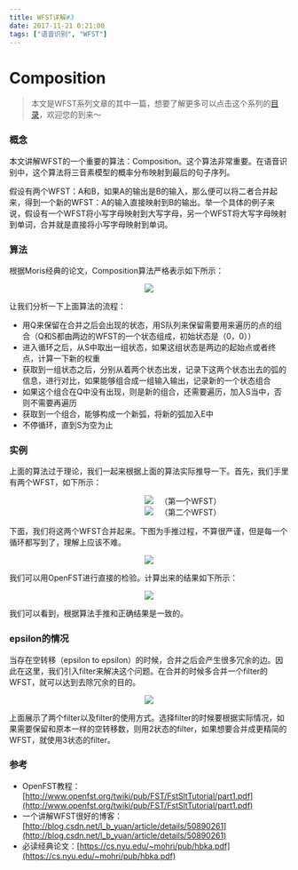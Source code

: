 ```yaml
---
title: WFST详解#3
date: 2017-11-21 0:21:00
tags: ["语音识别", "WFST"]
---
```

# Composition

> 本文是WFST系列文章的其中一篇，想要了解更多可以点击这个系列的[目录](https://pages.harryfyodor.xyz/2017/12/10/wfst-catalogue/)，欢迎您的到来～

### 概念
本文讲解WFST的一个重要的算法：Composition。这个算法非常重要。在语音识别中，这个算法将三音素模型的概率分布映射到最后的句子序列。

假设有两个WFST：A和B，如果A的输出是B的输入，那么便可以将二者合并起来，得到一个新的WFST：A的输入直接映射到B的输出。举一个具体的例子来说，假设有一个WFST将小写字母映射到大写字母，另一个WFST将大写字母映射到单词，合并就是直接将小写字母映射到单词。

### 算法

根据Moris经典的论文，Composition算法严格表示如下所示：

<img src="algorithm.png" style="margin-left:50%;transform: translateX(-50%);">

让我们分析一下上面算法的流程：
* 用Q来保留在合并之后会出现的状态，用S队列来保留需要用来遍历的点的组合（Q和S都由两边的WFST的一个状态组成，初始状态是（0，0））
* 进入循环之后，从S中取出一组状态，如果这组状态是两边的起始点或者终点，计算一下新的权重
* 获取到一组状态之后，分别从着两个状态出发，记录下这两个状态出去的弧的信息，进行对比，如果能够组合成一组输入输出，记录新的一个状态组合
* 如果这个组合在Q中没有出现，则是新的组合，还需要遍历，加入S当中，否则不需要再遍历
* 获取到一个组合，能够构成一个新弧，将新的弧加入E中
* 不停循环，直到S为空为止

### 实例

上面的算法过于理论，我们一起来根据上面的算法实际推导一下。首先，我们手里有两个WFST，如下所示：

<img src="first.png" style="margin-left:50%;transform: translateX(-50%);">
（第一个WFST）

<img src="second.png" style="margin-left:50%;transform: translateX(-50%);">
（第二个WFST）

下面，我们将这两个WFST合并起来。下图为手推过程，不算很严谨，但是每一个循环都写到了，理解上应该不难。

<img src="hand.png" style="margin-left:50%;transform: translateX(-50%);">

我们可以用OpenFST进行直接的检验。计算出来的结果如下所示：

<img src="out.png" style="margin-left:50%;transform: translateX(-50%);">

我们可以看到，根据算法手推和正确结果是一致的。

### epsilon的情况
当存在空转移（epsilon to epsilon）的时候，合并之后会产生很多冗余的边。因此在这里，我们引入filter来解决这个问题。在合并的时候多合并一个filter的WFST，就可以达到去除冗余的目的。

<img src="rmE.png" style="margin-left:50%;transform: translateX(-50%);">

上面展示了两个filter以及filter的使用方式。选择filter的时候要根据实际情况，如果需要保留和原本一样的空转移数，则用2状态的filter，如果想要合并成更精简的WFST，就使用3状态的filter。

### 参考
* OpenFST教程：[http://www.openfst.org/twiki/pub/FST/FstSltTutorial/part1.pdf](http://www.openfst.org/twiki/pub/FST/FstSltTutorial/part1.pdf)
* 一个讲解WFST很好的博客：[http://blog.csdn.net/l_b_yuan/article/details/50890261](http://blog.csdn.net/l_b_yuan/article/details/50890261)
* 必读经典论文：[https://cs.nyu.edu/~mohri/pub/hbka.pdf](https://cs.nyu.edu/~mohri/pub/hbka.pdf)

<!--
```bash
$ fstcompile -isymbols=io.txt -osymbols=io.txt first.txt first.fst
$ fstdraw -isymbols=io.txt -osymbols=io.txt first.fst >first.dot
$ dot -Tps first.dot>first.ps
$ fstcompile -isymbols=io.txt -osymbols=io.txt second.txt second.fst
$ fstdraw -isymbols=io.txt -osymbols=io.txt second.fst >second.dot
$ dot -Tps second.dot>second.ps
$ fstcompose first.fst second.fst out.fst
$ fstdraw -isymbols=io.txt -osymbols=io.txt out.fst >out.dot
$ dot -Tps out.dot>out.ps
```
-->